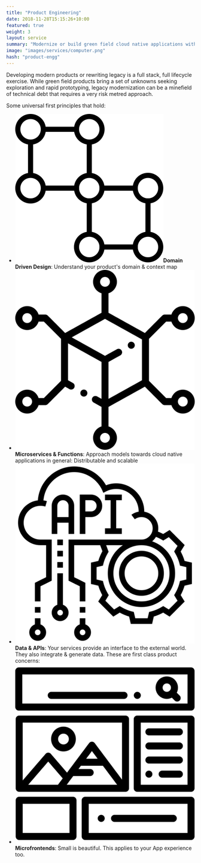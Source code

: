 ```yaml
---
title: "Product Engineering"
date: 2018-11-28T15:15:26+10:00
featured: true
weight: 3
layout: service
summary: "Modernize or build green field cloud native applications with a strong focus on microservices architecture & domain driven design."
image: "images/services/computer.png"
hash: "product-engg"
---
```


Developing modern products or rewriting legacy is a full stack, full lifecycle exercise. While green field products bring a set of unknowns seeking exploration and rapid prototyping, legacy modernization can be a minefield of technical debt that requires a very risk metred approach.

Some universal first principles that hold: 

- <span class="icon-serv"><img src="../images/icons/ddd.svg" /></span>**Domain Driven Design**: Understand your product's domain & context map
- <span class="icon-serv"><img src="../images/icons/services.svg" /></span>**Microservices & Functions**: Approach models towards cloud native applications in general: Distributable and scalable
- <span class="icon-serv"><img src="../images/icons/apis.svg" /></span>**Data & APIs**: Your services provide an interface to the external world. They also integrate & generate data. These are first class product concerns:
- <span class="icon-serv"><img src="../images/icons/microfrontends.svg" /></span>**Microfrontends**: Small is beautiful. This applies to your App experience too.

